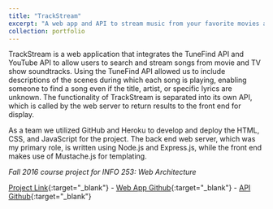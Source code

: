 ```yaml
---
title: "TrackStream"
excerpt: "A web app and API to stream music from your favorite movies and TV shows. (Fall 2016)<br/><img src='/images/projects_trackstream.png'>"
collection: portfolio
---
```


TrackStream is a web application that integrates the TuneFind API and YouTube API to allow users to search and stream songs from movie and TV show soundtracks. Using the TuneFind API allowed us to include descriptions of the scenes during which each song is playing, enabling someone to find a song even if the title, artist, or specific lyrics are unknown. The functionality of TrackStream is separated into its own API, which is called by the web server to return results to the front end for display.

As a team we utilized GitHub and Heroku to develop and deploy the HTML, CSS, and JavaScript for the project. The back end web server, which was my primary role, is written using Node.js and Express.js, while the front end makes use of Mustache.js for templating.

_Fall 2016 course project for INFO 253: Web Architecture_

[Project Link](http://trackstream.herokuapp.com){:target="_blank"} - [Web App Github](http://github.com/mtcurran/webarch-finalproject-trackstream){:target="_blank"} - [API Github](http://github.com/mtcurran/webarch-finalproject-trackstream-api){:target="_blank"}